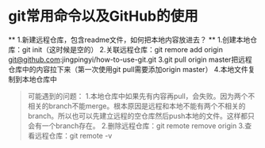 
# git常用命令以及GitHub的使用

** 1.新建远程仓库，包含readme文件，如何把本地内容放进去？ **
1.创建本地仓库：git init（这时候是空的）
2.关联远程仓库：git remore add origin git@github.com:jingpingyi/how-to-use-git.git
3.git pull origin master把远程仓库中的内容拉下来（第一次使用git pull需要添加origin master）
4.本地文件复制到本地仓库中

> 可能遇到的问题：
1.本地仓库中如果先有内容再pull，会失败。因为两个不相关的branch不能merge。根本原因是远程和本地不能有两个不相关的branch。所以也可以先建立远程的空仓库然后push本地的文件。这样都只会有一个branch存在。
2.删除远程仓库：git remote remove origin
3.查看远程仓库：git remote -v

